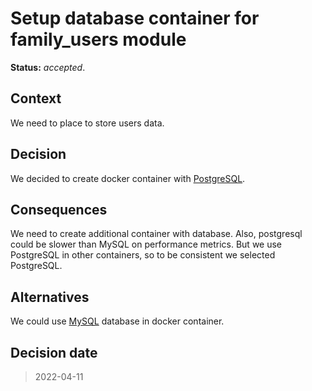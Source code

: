 # Setup database container for family_users module

**Status:** _accepted_.

## Context

We need to place to store users data.

## Decision

We decided to create docker container with [PostgreSQL](https://www.postgresql.org/).

## Consequences

We need to create additional container with database. Also, postgresql could be slower than MySQL on performance metrics. But we use PostgreSQL in other containers, so to be consistent we selected PostgreSQL.

## Alternatives

We could use [MySQL](https://www.mysql.com/) database in docker container.

## Decision date

> 2022-04-11
